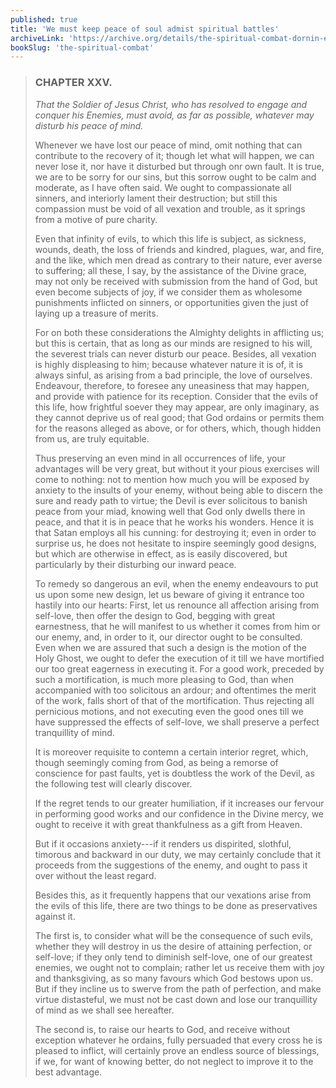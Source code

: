 ```yaml
---
published: true
title: 'We must keep peace of soul admist spiritual battles'
archiveLink: 'https://archive.org/details/the-spiritual-combat-dornin-edition/page/98?view=theater'
bookSlug: 'the-spiritual-combat'
---
```


> ### CHAPTER XXV.
>
> *That the Soldier of Jesus Christ, who has resolved to engage and conquer his Enemies, must avoid, as far as possible, whatever may disturb his peace of mind.*
>
> Whenever we have lost our peace of mind, omit nothing that can contribute to the recovery of it; though let what will happen, we can never lose it, nor have it disturbed but through onr own fault. It is true, we are to be sorry for our sins, but this sorrow ought to be calm and moderate, as I have often said. We ought to compassionate all sinners, and interiorly lament their destruction; but still this compassion must be void of all vexation and trouble, as it springs from a motive of pure charity.
>
> Even that infinity of evils, to which this life is subject, as sickness, wounds, death, the loss of friends and kindred, plagues, war, and fire, and the like, which men dread as contrary to their nature, ever averse to suffering; all these, I say, by the assistance of the Divine grace, may not only be received with submission from the hand of God, but even become subjects of joy, if we consider them as wholesome punishments inflicted on sinners, or opportunities given the just of laying up a treasure of merits.
>
> For on both these considerations the Almighty delights in afflicting us; but this is certain, that as long as our minds are resigned to his will, the severest trials can never disturb our peace. Besides, all vexation is highly displeasing to him; because whatever nature it is of, it is always sinful, as arising from a bad principle, the love of ourselves. Endeavour, therefore, to foresee any uneasiness that may happen, and provide with patience for its reception. Consider that the evils of this life, how frightful soever they may appear, are only imaginary, as they cannot deprive us of real good; that God ordains or permits them for the reasons alleged as above, or for others, which, though hidden from us, are truly equitable.
>
> Thus preserving an even mind in all occurrences of life, your advantages will be very great, but without it your pious exercises will come to nothing: not to mention how much you will be exposed by anxiety to the insults of your enemy, without being able to discern the sure and ready path to virtue; the Devil is ever solicitous to banish peace from your miad, knowing well that God only dwells there in peace, and that it is in peace that he works his wonders. Hence it is that Satan employs all his cunning: for destroying it; even in order to surprise us, he does not hesitate to inspire seemingly good designs, but which are otherwise in effect, as is easily discovered, but particularly by their disturbing our inward peace.
>
> To remedy so dangerous an evil, when the enemy endeavours to put us upon some new design, let us beware of giving it entrance too hastily into our hearts: First, let us renounce all affection arising from self-love, then offer the design to God, begging with great earnestness, that he will manifest to us whether it comes from him or our enemy, and, in order to it, our director ought to be consulted. Even when we are assured that such a design is the motion of the Holy Ghost, we ought to defer the execution of it till we have mortified our too great eagerness in executing it. For a good work, preceded by such a mortification, is much more pleasing to God, than when accompanied with too solicitous an ardour; and oftentimes the merit of the work, falls short of that of the mortification. Thus rejecting all pernicious motions, and not executing even the good ones till we have suppressed the effects of self-love, we shall preserve a perfect tranquillity of mind.
>
> It is moreover requisite to contemn a certain interior regret, which, though seemingly coming from God, as being a remorse of conscience for past faults, yet is doubtless the work of the Devil, as the following test will clearly discover.
>
> If the regret tends to our greater humiliation, if it increases our fervour in performing good works and our confidence in the Divine mercy, we ought to receive it with great thankfulness as a gift from Heaven.
>
> But if it occasions anxiety---if it renders us dispirited, slothful, timorous and backward in our duty, we may certainly conclude that it proceeds from the suggestions of the enemy, and ought to pass it over without the least regard.
>
> Besides this, as it frequently happens that our vexations arise from the evils of this life, there are two things to be done as preservatives against it.
>
> The first is, to consider what will be the consequence of such evils, whether they will destroy in us the desire of attaining perfection, or self-love; if they only tend to diminish self-love, one of our greatest enemies, we ought not to complain; rather let us receive them with joy and thanksgiving, as so many favours which God bestows upon us. But if they incline us to swerve from the path of perfection, and make virtue distasteful, we must not be cast down and lose our tranquillity of mind as we shall see hereafter.
>
> The second is, to raise our hearts to God, and receive without exception whatever he ordains, fully persuaded that every cross he is pleased to inflict, will certainly prove an endless source of blessings, if we, for want of knowing better, do not neglect to improve it to the best advantage.
